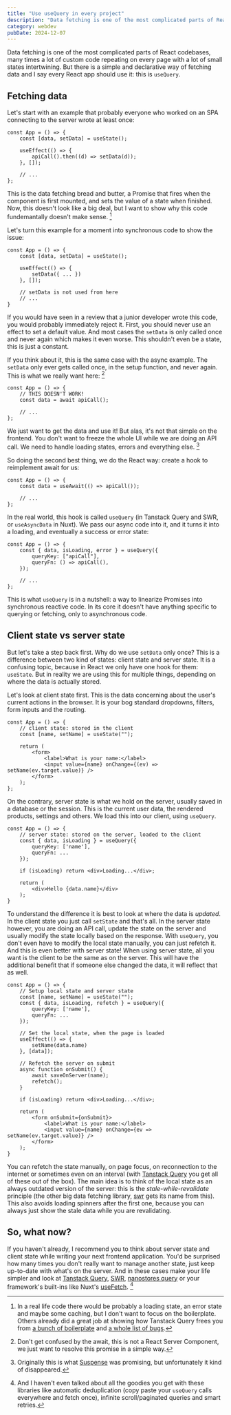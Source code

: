 ```yaml
---
title: "Use useQuery in every project"
description: "Data fetching is one of the most complicated parts of React codebases, but there is a simple and declarative way of fetching data: `useQuery`"
category: webdev
pubDate: 2024-12-07
---
```


Data fetching is one of the most complicated parts of React codebases, many times a lot of custom code repeating on every page with a lot of small states intertwining. But there is a simple and declarative way of fetching data and I say every React app should use it: this is `useQuery`.

## Fetching data

Let's start with an example that probably everyone who worked on an SPA connecting to the server wrote at least once:

```tsx
const App = () => {
    const [data, setData] = useState();

    useEffect(() => {
        apiCall().then((d) => setData(d));
    }, []);

    // ...
};
```

This is the data fetching bread and butter, a Promise that fires when the component is first mounted, and sets the value of a state when finished. Now, this doesn't look like a big deal, but I want to show why this code fundemantally doesn't make sense. [^boilerplate]

[^boilerplate]: In a real life code there would be probably a loading state, an error state and maybe some caching, but I don't want to focus on the boilerplate. Others already did a great job at showing how Tanstack Query frees you from [a bunch of boilerplate](https://www.youtube.com/watch?v=OrliU0e09io) and [a whole list of bugs](https://tkdodo.eu/blog/why-you-want-react-query).

Let's turn this example for a moment into synchronous code to show the issue:

```tsx
const App = () => {
    const [data, setData] = useState();

    useEffect(() => {
        setData({ ... })
    }, []);

    // setData is not used from here
    // ...
}
```

If you would have seen in a review that a junior developer wrote this code, you would probably immediately reject it. First, you should never use an effect to set a default value. And most cases the `setData` is only called once and never again which makes it even worse. This shouldn't even be a state, this is just a constant.

If you think about it, this is the same case with the async example. The `setData` only ever gets called once, in the setup function, and never again. This is what we really want here: [^rsc]

[^rsc]: Don't get confused by the await, this is not a React Server Component, we just want to resolve this promise in a simple way.

```tsx
const App = () => {
    // THIS DOESN'T WORK!
    const data = await apiCall();

    // ...
};
```

We just want to get the data and use it! But alas, it's not that simple on the frontend. You don't want to freeze the whole UI while we are doing an API call. We need to handle loading states, errors and everything else. [^suspense]

[^suspense]: Originally this is what [Suspense](https://react.dev/reference/react/Suspense) was promising, but unfortunately it kind of disappeared.

So doing the second best thing, we do the React way: create a hook to reimplement await for us:

```tsx
const App = () => {
    const data = useAwait(() => apiCall());

    // ...
};
```

In the real world, this hook is called `useQuery` (in Tanstack Query and SWR, or `useAsyncData` in Nuxt). We pass our async code into it, and it turns it into a loading, and eventually a success or error state:

```tsx
const App = () => {
    const { data, isLoading, error } = useQuery({
        queryKey: ["apiCall"],
        queryFn: () => apiCall(),
    });

    // ...
};
```

This is what `useQuery` is in a nutshell: a way to linearize Promises into synchronous reactive code. In its core it doesn't have anything specific to querying or fetching, only to asynchronous code.

## Client state vs server state

But let's take a step back first. Why do we use `setData` only once? This is a difference between two kind of states: client state and server state. It is a confusing topic, because in React we only have one hook for them: `useState`. But in reality we are using this for multiple things, depending on where the data is actually stored.

Let's look at client state first. This is the data concerning about the user's current actions in the browser. It is your bog standard dropdowns, filters, form inputs and the routing.

```tsx
const App = () => {
    // client state: stored in the client
    const [name, setName] = useState("");

    return (
        <form>
            <label>What is your name:</label>
            <input value={name} onChange={(ev) => setName(ev.target.value)} />
        </form>
    );
};
```

On the contrary, server state is what we hold on the server, usually saved in a database or the session. This is the current user data, the rendered products, settings and others. We load this into our client, using `useQuery`.

```tsx
const App = () => {
    // server state: stored on the server, loaded to the client
    const { data, isLoading } = useQuery({
        queryKey: ['name'],
        queryFn: ...
    });

    if (isLoading) return <div>Loading...</div>;

    return (
        <div>Hello {data.name}</div>
    );
}
```

To understand the difference it is best to look at where the data is _updated_. In the client state you just call `setState` and that's all. In the server state however, you are doing an API call, update the state on the server and usually modify the state locally based on the response. With `useQuery`, you don't even have to modify the local state manually, you can just refetch it. And this is even better with server state! When using server state, all you want is the client to be the same as on the server. This will have the additional benefit that if someone else changed the data, it will reflect that as well.

```tsx
const App = () => {
    // Setup local state and server state
    const [name, setName] = useState("");
    const { data, isLoading, refetch } = useQuery({
        queryKey: ['name'],
        queryFn: ...
    });

    // Set the local state, when the page is loaded
    useEffect(() => {
        setName(data.name)
    }, [data]);

    // Refetch the server on submit
    async function onSubmit() {
        await saveOnServer(name);
        refetch();
    }

    if (isLoading) return <div>Loading...</div>;

    return (
        <form onSubmit={onSubmit}>
            <label>What is your name:</label>
            <input value={name} onChange={ev => setName(ev.target.value)} />
        </form>
    );
}
```

You can refetch the state manually, on page focus, on reconnection to the internet or sometimes even on an interval (with [Tanstack Query](https://tanstack.com/query/v4/docs/framework/react/guides/important-defaults) you get all of these out of the box). The main idea is to think of the local state as an always outdated version of the server: this is the _stale-while-revalidate_ principle (the other big data fetching library, [swr](https://swr.vercel.app/) gets its name from this). This also avoids loading spinners after the first one, because you can always just show the stale data while you are revalidating.

## So, what now?

If you haven't already, I recommend you to think about server state and client state while writing your next frontend application. You'd be surprised how many times you don't really want to manage another state, just keep up-to-date with what's on the server. And in these cases make your life simpler and look at [Tanstack Query](https://tanstack.com/query/latest), [SWR](https://swr.vercel.app/), [nanostores query](https://github.com/nanostores/query) or your framework's built-ins like Nuxt's [useFetch](https://nuxt.com/docs/getting-started/data-fetching). [^goodies]

[^goodies]: And I haven't even talked about all the goodies you get with these libraries like automatic deduplication (copy paste your `useQuery` calls everywhere and fetch once), infinite scroll/paginated queries and smart retries.

